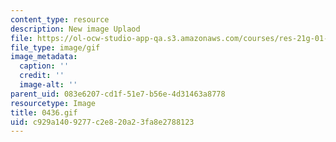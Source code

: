 ```yaml
---
content_type: resource
description: New image Uplaod
file: https://ol-ocw-studio-app-qa.s3.amazonaws.com/courses/res-21g-01-kana-spring-2010/c929a1409277c2e820a23fa8e2788123_0436.gif
file_type: image/gif
image_metadata:
  caption: ''
  credit: ''
  image-alt: ''
parent_uid: 083e6207-cd1f-51e7-b56e-4d31463a8778
resourcetype: Image
title: 0436.gif
uid: c929a140-9277-c2e8-20a2-3fa8e2788123
---
```


